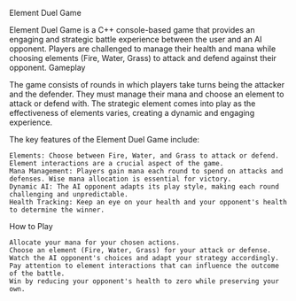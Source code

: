Element Duel Game

Element Duel Game is a C++ console-based game that provides an engaging and strategic battle experience between the user and an AI opponent. Players are challenged to manage their health and mana while choosing elements (Fire, Water, Grass) to attack and defend against their opponent.
Gameplay

The game consists of rounds in which players take turns being the attacker and the defender. They must manage their mana and choose an element to attack or defend with. The strategic element comes into play as the effectiveness of elements varies, creating a dynamic and engaging experience.

The key features of the Element Duel Game include:

    Elements: Choose between Fire, Water, and Grass to attack or defend. Element interactions are a crucial aspect of the game.
    Mana Management: Players gain mana each round to spend on attacks and defenses. Wise mana allocation is essential for victory.
    Dynamic AI: The AI opponent adapts its play style, making each round challenging and unpredictable.
    Health Tracking: Keep an eye on your health and your opponent's health to determine the winner.

How to Play

    
    Allocate your mana for your chosen actions.
    Choose an element (Fire, Water, Grass) for your attack or defense.
    Watch the AI opponent's choices and adapt your strategy accordingly.
    Pay attention to element interactions that can influence the outcome of the battle.
    Win by reducing your opponent's health to zero while preserving your own.
